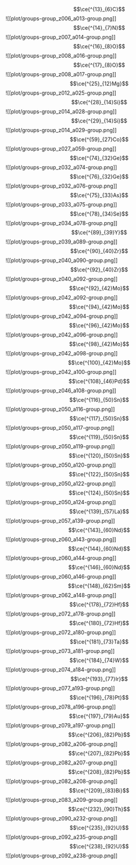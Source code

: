 $$\ce{^{13}_{6}C}$$![[plot/groups-group_z006_a013-group.png]]
$$\ce{^{14}_{7}N}$$![[plot/groups-group_z007_a014-group.png]]
$$\ce{^{16}_{8}O}$$![[plot/groups-group_z008_a016-group.png]]
$$\ce{^{17}_{8}O}$$![[plot/groups-group_z008_a017-group.png]]
$$\ce{^{25}_{12}Mg}$$![[plot/groups-group_z012_a025-group.png]]
$$\ce{^{28}_{14}Si}$$![[plot/groups-group_z014_a028-group.png]]
$$\ce{^{29}_{14}Si}$$![[plot/groups-group_z014_a029-group.png]]
$$\ce{^{59}_{27}Co}$$![[plot/groups-group_z027_a059-group.png]]
$$\ce{^{74}_{32}Ge}$$![[plot/groups-group_z032_a074-group.png]]
$$\ce{^{76}_{32}Ge}$$![[plot/groups-group_z032_a076-group.png]]
$$\ce{^{75}_{33}As}$$![[plot/groups-group_z033_a075-group.png]]
$$\ce{^{78}_{34}Se}$$![[plot/groups-group_z034_a078-group.png]]
$$\ce{^{89}_{39}Y}$$![[plot/groups-group_z039_a089-group.png]]
$$\ce{^{90}_{40}Zr}$$![[plot/groups-group_z040_a090-group.png]]
$$\ce{^{92}_{40}Zr}$$![[plot/groups-group_z040_a092-group.png]]
$$\ce{^{92}_{42}Mo}$$![[plot/groups-group_z042_a092-group.png]]
$$\ce{^{94}_{42}Mo}$$![[plot/groups-group_z042_a094-group.png]]
$$\ce{^{96}_{42}Mo}$$![[plot/groups-group_z042_a096-group.png]]
$$\ce{^{98}_{42}Mo}$$![[plot/groups-group_z042_a098-group.png]]
$$\ce{^{100}_{42}Mo}$$![[plot/groups-group_z042_a100-group.png]]
$$\ce{^{108}_{46}Pd}$$![[plot/groups-group_z046_a108-group.png]]
$$\ce{^{116}_{50}Sn}$$![[plot/groups-group_z050_a116-group.png]]
$$\ce{^{117}_{50}Sn}$$![[plot/groups-group_z050_a117-group.png]]
$$\ce{^{119}_{50}Sn}$$![[plot/groups-group_z050_a119-group.png]]
$$\ce{^{120}_{50}Sn}$$![[plot/groups-group_z050_a120-group.png]]
$$\ce{^{122}_{50}Sn}$$![[plot/groups-group_z050_a122-group.png]]
$$\ce{^{124}_{50}Sn}$$![[plot/groups-group_z050_a124-group.png]]
$$\ce{^{139}_{57}La}$$![[plot/groups-group_z057_a139-group.png]]
$$\ce{^{143}_{60}Nd}$$![[plot/groups-group_z060_a143-group.png]]
$$\ce{^{144}_{60}Nd}$$![[plot/groups-group_z060_a144-group.png]]
$$\ce{^{146}_{60}Nd}$$![[plot/groups-group_z060_a146-group.png]]
$$\ce{^{148}_{62}Sm}$$![[plot/groups-group_z062_a148-group.png]]
$$\ce{^{178}_{72}Hf}$$![[plot/groups-group_z072_a178-group.png]]
$$\ce{^{180}_{72}Hf}$$![[plot/groups-group_z072_a180-group.png]]
$$\ce{^{181}_{73}Ta}$$![[plot/groups-group_z073_a181-group.png]]
$$\ce{^{184}_{74}W}$$![[plot/groups-group_z074_a184-group.png]]
$$\ce{^{193}_{77}Ir}$$![[plot/groups-group_z077_a193-group.png]]
$$\ce{^{196}_{78}Pt}$$![[plot/groups-group_z078_a196-group.png]]
$$\ce{^{197}_{79}Au}$$![[plot/groups-group_z079_a197-group.png]]
$$\ce{^{206}_{82}Pb}$$![[plot/groups-group_z082_a206-group.png]]
$$\ce{^{207}_{82}Pb}$$![[plot/groups-group_z082_a207-group.png]]
$$\ce{^{208}_{82}Pb}$$![[plot/groups-group_z082_a208-group.png]]
$$\ce{^{209}_{83}Bi}$$![[plot/groups-group_z083_a209-group.png]]
$$\ce{^{232}_{90}Th}$$![[plot/groups-group_z090_a232-group.png]]
$$\ce{^{235}_{92}U}$$![[plot/groups-group_z092_a235-group.png]]
$$\ce{^{238}_{92}U}$$![[plot/groups-group_z092_a238-group.png]]

